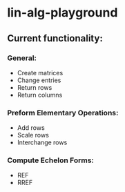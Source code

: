 # lin-alg-playground

## Current functionality:
### General:
- Create matrices
- Change entries
- Return rows
- Return columns
### Preform Elementary Operations:
- Add rows
- Scale rows
- Interchange rows
### Compute Echelon Forms:
- REF
- RREF